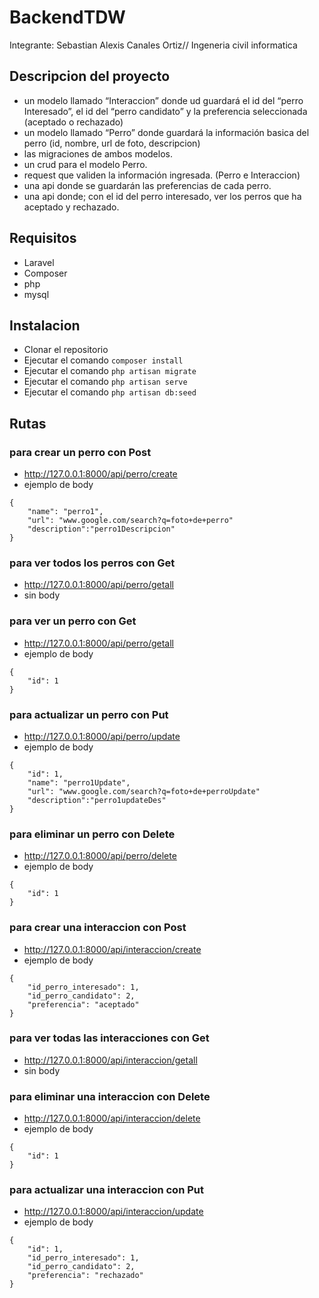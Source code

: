 # BackendTDW 
Integrante: Sebastian Alexis Canales Ortiz// Ingeneria civil informatica

## Descripcion del proyecto
- un modelo llamado “Interaccion” donde ud guardará el id del “perro Interesado”, el id del “perro
candidato” y la preferencia seleccionada (aceptado o rechazado)
- un modelo llamado “Perro” donde guardará la información basica del perro (id, nombre, url de foto,
descripcion)
- las migraciones de ambos modelos.
- un crud para el modelo Perro.
- request que validen la información ingresada. (Perro e Interaccion)
- una api donde se guardarán las preferencias de cada perro.
- una api donde; con el id del perro interesado, ver los perros que ha aceptado y rechazado.

## Requisitos
- Laravel
- Composer
- php
- mysql

## Instalacion
- Clonar el repositorio
- Ejecutar el comando `composer install`
- Ejecutar el comando `php artisan migrate`
- Ejecutar el comando `php artisan serve`
- Ejecutar el comando `php artisan db:seed`

## Rutas

### para crear un perro con Post
- http://127.0.0.1:8000/api/perro/create
- ejemplo de body
```
{
    "name": "perro1",
    "url": "www.google.com/search?q=foto+de+perro"
    "description":"perro1Descripcion"
}
```

### para ver todos los perros con Get
- http://127.0.0.1:8000/api/perro/getall
- sin body

### para ver un perro con Get
- http://127.0.0.1:8000/api/perro/getall
- ejemplo de body
```
{
    "id": 1
}
```

### para actualizar un perro con Put
- http://127.0.0.1:8000/api/perro/update
- ejemplo de body
```
{
    "id": 1,
    "name": "perro1Update",
    "url": "www.google.com/search?q=foto+de+perroUpdate"
    "description":"perro1updateDes"
}
```

### para eliminar un perro con Delete
- http://127.0.0.1:8000/api/perro/delete
- ejemplo de body
```
{
    "id": 1
}
```

### para crear una interaccion con Post
- http://127.0.0.1:8000/api/interaccion/create
- ejemplo de body
```
{
    "id_perro_interesado": 1,
    "id_perro_candidato": 2,
    "preferencia": "aceptado"
}
```

### para ver todas las interacciones con Get
- http://127.0.0.1:8000/api/interaccion/getall
- sin body

### para eliminar una interaccion con Delete
- http://127.0.0.1:8000/api/interaccion/delete
- ejemplo de body
```
{
    "id": 1
}
```

### para actualizar una interaccion con Put
- http://127.0.0.1:8000/api/interaccion/update
- ejemplo de body
```
{
    "id": 1,
    "id_perro_interesado": 1,
    "id_perro_candidato": 2,
    "preferencia": "rechazado"
}
```




